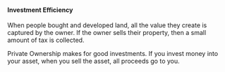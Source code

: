 #### Investment Efficiency

When people bought and developed land, all the value they create is captured by the owner. If the owner sells their property, then a small amount of tax is collected.

Private Ownership makes for good investments. If you invest money into  your asset, when you sell the asset, all proceeds go to you.
